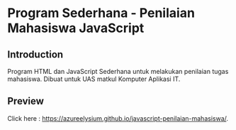 # Program Sederhana - Penilaian Mahasiswa JavaScript

## Introduction
Program HTML dan JavaScript Sederhana untuk melakukan penilaian tugas mahasiswa. Dibuat untuk UAS matkul Komputer Aplikasi IT.

## Preview
Click here : https://azureelysium.github.io/javascript-penilaian-mahasiswa/.
